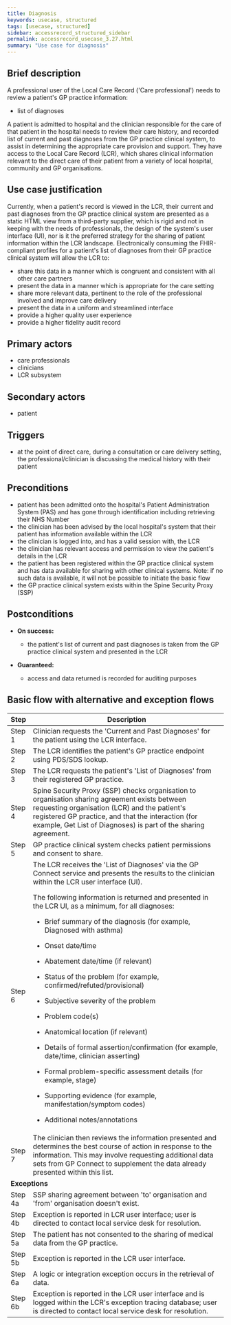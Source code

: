 ```yaml
---
title: Diagnosis
keywords: usecase, structured
tags: [usecase, structured] 
sidebar: accessrecord_structured_sidebar
permalink: accessrecord_usecase_3.27.html
summary: "Use case for diagnosis"
---
```


## Brief description

A professional user of the Local Care Record ('Care professional') needs to review a patient's GP practice information:

  - list of diagnoses

A patient is admitted to hospital and the clinician responsible for the care of that patient in the hospital needs to review their care history, and recorded list of current and past diagnoses from the GP practice clinical system, to assist in determining the appropriate care provision and support. They have access to the Local Care Record (LCR), which shares clinical information relevant to the direct care of their patient from a variety of local hospital, community and GP organisations.

## Use case justification  

Currently, when a patient's record is viewed in the LCR, their current and past diagnoses from the GP practice clinical system are presented as a static HTML view from a third-party supplier, which is rigid and not in keeping with the needs of professionals, the design of the system's user interface (UI), nor is it the preferred strategy for the sharing of patient information within the LCR landscape. Electronically consuming the FHIR-compliant profiles for a patient's list of diagnoses from their GP practice clinical system will allow the LCR to:

  - share this data in a manner which is congruent and consistent with all other care partners
  - present the data in a manner which is appropriate for the care setting
  - share more relevant data, pertinent to the role of the professional involved and improve care delivery
  - present the data in a uniform and streamlined interface
  - provide a higher quality user experience
  - provide a higher fidelity audit record

## Primary actors  

  - care professionals
  - clinicians
  - LCR subsystem

## Secondary actors 

- patient

## Triggers 
  
- at the point of direct care, during a consultation or care delivery setting, the professional/clinician is discussing the medical history with their patient

## Preconditions 

  - patient has been admitted onto the hospital's Patient Administration System (PAS) and has gone through identification including retrieving their NHS Number
  - the clinician has been advised by the local hospital's system that their patient has information available within the LCR
  - the clinician is logged into, and has a valid session with, the LCR
  - the clinician has relevant access and permission to view the patient's details in the LCR
  - the patient has been registered within the GP practice clinical system and has data available for sharing with other clinical systems. Note: if no such data is available, it will not be possible to initiate the basic flow
  - the GP practice clinical system exists within the Spine Security Proxy (SSP)

## Postconditions 

  - **On success:**
    
      - the patient's list of current and past diagnoses is taken from the GP practice clinical system and presented in the LCR

  - **Guaranteed:**
    
      - access and data returned is recorded for auditing purposes

## Basic flow with alternative and exception flows 

<table>
<thead>
<tr class="header">
<th width="10%"><strong>Step</strong></th>
<th><strong>Description</strong></th>
</tr>
</thead>
<tbody>
<tr class="even">
<td>Step 1</td>
<td>Clinician requests the 'Current and Past Diagnoses' for the patient using the LCR interface.</td>
</tr>
<tr class="odd">
<td>Step 2</td>
<td>The LCR identifies the patient's GP practice endpoint using PDS/SDS lookup.</td>
</tr>
<tr class="even">
<td>Step 3</td>
<td>The LCR requests the patient's 'List of Diagnoses' from their registered GP practice.</td>
</tr>
<tr class="odd">
<td>Step 4</td>
<td>Spine Security Proxy (SSP) checks organisation to organisation sharing agreement exists between requesting organisation (LCR) and the patient's registered GP practice, and that the interaction (for example, Get List of Diagnoses) is part of the sharing agreement.</td>
</tr>
<tr class="even">
<td>Step 5</td>
<td>GP practice clinical system checks patient permissions and consent to share.</td>
</tr>
<tr class="odd">
<td>Step 6</td>
<td>The LCR receives the 'List of Diagnoses' via the GP Connect service and presents the results to the clinician within the LCR user interface (UI).
<p>The following information is returned and presented in the LCR UI, as a minimum, for all diagnoses:</p>
<ul>
<li><p>Brief summary of the diagnosis (for example, Diagnosed with asthma)</p></li>
<li><p>Onset date/time</p></li>
<li><p>Abatement date/time (if relevant)</p></li>
<li><p>Status of the problem (for example, confirmed/refuted/provisional)</p></li>
<li><p>Subjective severity of the problem</p></li>
<li><p>Problem code(s)</p></li>
<li><p>Anatomical location (if relevant)</p></li>
<li><p>Details of formal assertion/confirmation (for example, date/time, clinician asserting)</p></li>
<li><p>Formal problem-specific assessment details (for example, stage)</p></li>
<li><p>Supporting evidence (for example, manifestation/symptom codes)</p></li>
<li><p>Additional notes/annotations</p></li>
</ul></td>
</tr>
<tr class="even">
<td>Step 7</td>
<td>The clinician then reviews the information presented and determines the best course of action in response to the information. This may involve requesting additional data sets from GP Connect to supplement the data already presented within this list.</td>
</tr>
<tr class="odd">
<td colspan="2"><strong>Exceptions</strong></td>
</tr>
<tr class="even">
<td>Step 4a</td>
<td>SSP sharing agreement between 'to' organisation and 'from' organisation doesn't exist.</td>
</tr>
<tr class="odd">
<td>Step 4b</td>
<td>Exception is reported in LCR user interface; user is directed to contact local service desk for resolution.</td>
</tr>
<tr class="even">
<td>Step 5a</td>
<td>The patient has not consented to the sharing of medical data from the GP practice.</td>
</tr>
<tr class="odd">
<td>Step 5b</td>
<td>Exception is reported in the LCR user interface.</td>
</tr>
<tr class="even">
<td>Step 6a</td>
<td>A logic or integration exception occurs in the retrieval of data.</td>
</tr>
<tr class="odd">
<td>Step 6b</td>
<td>Exception is reported in the LCR user interface and is logged within the LCR's exception tracing database; user is directed to contact local service desk for resolution.</td>
</tr>
</tbody>
</table>

